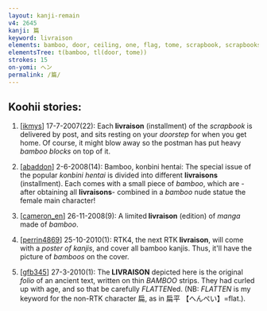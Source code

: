 ```yaml
---
layout: kanji-remain
v4: 2645
kanji: 篇
keyword: livraison
elements: bamboo, door, ceiling, one, flag, tome, scrapbook, scrapbooks
elementsTree: t(bamboo, tl(door, tome))
strokes: 15
on-yomi: ヘン
permalink: /篇/
---
```


## Koohii stories: 

1) [<a href="http://kanji.koohii.com/profile/ikmys">ikmys</a>] 17-7-2007(22): Each<strong> livraison</strong> (installment) of the <em>scrapbook</em> is delivered by post, and sits resting on your <em>doorstep</em> for when you get home. Of course, it might blow away so the postman has put heavy <em>bamboo blocks</em> on top of it.

2) [<a href="http://kanji.koohii.com/profile/abaddon">abaddon</a>] 2-6-2008(14): Bamboo, konbini hentai: The special issue of the popular <em>konbini hentai</em> is divided into different <strong>livraisons</strong> (installment). Each comes with a small piece of <em>bamboo</em>, which are - after obtaining all <strong>livraisons</strong>- combined in a <em>bamboo</em> nude statue the female main character!

3) [<a href="http://kanji.koohii.com/profile/cameron_en">cameron_en</a>] 26-11-2008(9): A limited<strong> livraison</strong> (edition) of <em>manga</em> made of <em>bamboo</em>.

4) [<a href="http://kanji.koohii.com/profile/perrin4869">perrin4869</a>] 25-10-2010(1): RTK4, the next RTK<strong> livraison</strong>, will come with a <em>poster of kanjis</em>, and cover all bamboo kanjis. Thus, it&#039;ll have the picture of <em>bamboos</em> on the cover.

5) [<a href="http://kanji.koohii.com/profile/gfb345">gfb345</a>] 27-3-2010(1): The<strong> LIVRAISON</strong> depicted here is the original <em>folio</em> of an ancient text, written on thin <em>BAMBOO</em> strips. They had curled up with age, and so that be carefully <em>FLATTEN</em>ed. (NB: <em>FLATTEN</em> is my keyword for the non-RTK character 扁, as in 扁平 【へんぺい】=flat.).

